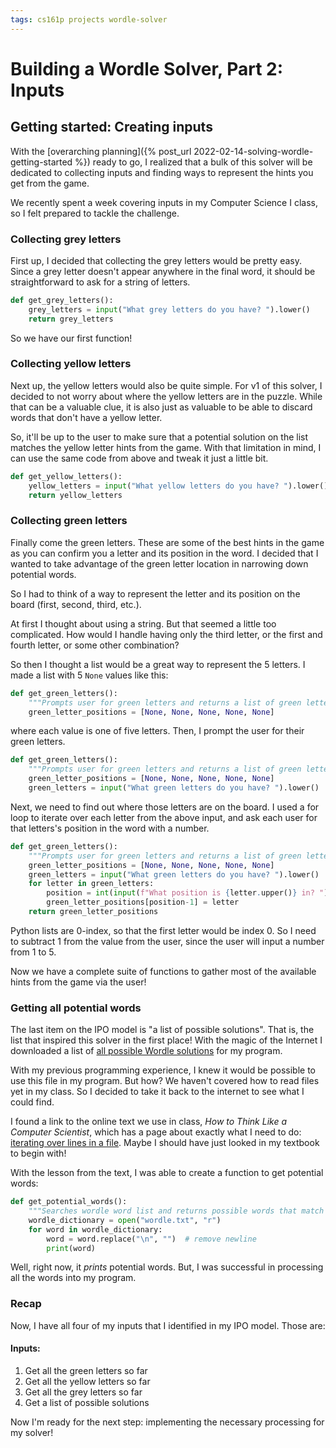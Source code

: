 ```yaml
---
tags: cs161p projects wordle-solver 
---
```


# Building a Wordle Solver, Part 2: Inputs
## Getting started: Creating inputs

With the [overarching planning]({% post_url 2022-02-14-solving-wordle-getting-started %}) ready to go, I realized that a bulk of this solver will be dedicated to collecting inputs and finding ways to represent the hints you get from the game. 

We recently spent a week covering inputs in my Computer Science I class, so I felt prepared to tackle the challenge. 

### Collecting grey letters

First up, I decided that collecting the grey letters would be pretty easy. Since a grey letter doesn't appear anywhere in the final word, it should be straightforward to ask for a string of letters. 

```python
def get_grey_letters():
    grey_letters = input("What grey letters do you have? ").lower()
    return grey_letters
```

So we have our first function! 

### Collecting yellow letters

Next up, the yellow letters would also be quite simple. For v1 of this solver, I decided to not worry about where the yellow letters are in the puzzle. While that can be a valuable clue, it is also just as valuable to be able to discard words that don't have a yellow letter. 

So, it'll be up to the user to make sure that a potential solution on the list matches the yellow letter hints from the game. With that limitation in mind, I can use the same code from above and tweak it just a little bit.

```python
def get_yellow_letters():
    yellow_letters = input("What yellow letters do you have? ").lower()
    return yellow_letters
```

### Collecting green letters

Finally come the green letters. These are some of the best hints in the game as you can confirm you a letter and its position in the word. I decided that I wanted to take advantage of the green letter location in narrowing down potential words. 

So I had to think of a way to represent the letter and its position on the board (first, second, third, etc.). 

At first I thought about using a string. But that seemed a little too complicated. How would I handle having only the third letter, or the first and fourth letter, or some other combination? 

So then I thought a list would be a great way to represent the 5 letters. I made a list with 5 `None` values like this:

```python
def get_green_letters():
    """Prompts user for green letters and returns a list of green letters and their positions in the word"""
    green_letter_positions = [None, None, None, None, None]
```

where each value is one of five letters. Then, I prompt the user for their green letters. 

```python
def get_green_letters():
    """Prompts user for green letters and returns a list of green letters and their positions in the word"""
    green_letter_positions = [None, None, None, None, None]
    green_letters = input("What green letters do you have? ").lower()
```

Next, we need to find out where those letters are on the board. I used a for loop to iterate over each letter from the above input, and ask each user for that letters's position in the word with a number.

```python
def get_green_letters():
    """Prompts user for green letters and returns a list of green letters and their positions in the word"""
    green_letter_positions = [None, None, None, None, None]
    green_letters = input("What green letters do you have? ").lower()
    for letter in green_letters:
        position = int(input(f"What position is {letter.upper()} in? "))
        green_letter_positions[position-1] = letter
    return green_letter_positions
```

Python lists are 0-index, so that the first letter would be index 0. So I need to subtract 1 from the value from the user, since the user will input a number from 1 to 5. 

Now we have a complete suite of functions to gather most of the available hints from the game via the user! 

### Getting all potential words

The last item on the IPO model is "a list of possible solutions". That is, the list that inspired this solver in the first place! With the magic of the Internet I downloaded a list of [all possible Wordle solutions](https://gist.github.com/cfreshman/a03ef2cba789d8cf00c08f767e0fad7b) for my program. 

With my previous programming experience, I knew it would be possible to use this file in my program. But how? We haven't covered how to read files yet in my class. So I decided to take it back to the internet to see what I could find. 

I found a link to the online text we use in class, *How to Think Like a Computer Scientist*, which has a page about exactly what I need to do: [iterating over lines in a file](https://runestone.academy/ns/books/published/thinkcspy/Files/Iteratingoverlinesinafile.html). Maybe I should have just looked in my textbook to begin with! 

With the lesson from the text, I was able to create a function to get potential words:

```python
def get_potential_words():
    """Searches wordle word list and returns possible words that match the grey, yellow and green letters inputted"""
    wordle_dictionary = open("wordle.txt", "r")
    for word in wordle_dictionary:
        word = word.replace("\n", "")  # remove newline
        print(word)
```

Well, right now, it *prints* potential words. But, I was successful in processing all the words into my program. 

### Recap

Now, I have all four of my inputs that I identified in my IPO model. Those are: 

#### Inputs:
1. Get all the green letters so far
2. Get all the yellow letters so far
3. Get all the grey letters so far
4. Get a list of possible solutions 

Now I'm ready for the next step: implementing the necessary processing for my solver! 